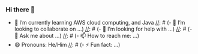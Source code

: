 ### Hi there 👋


[//]: # (- 🔭 I’m currently working on ...)
- 🌱 I’m currently learning AWS cloud computing, and Java
[//]: # (- 👯 I’m looking to collaborate on ...)
[//]: # (- 🤔 I’m looking for help with ...)
[//]: # (- 💬 Ask me about ...)
[//]: # (- 📫 How to reach me: ...)
- 😄 Pronouns: He/Him
[//]: # (- ⚡ Fun fact: ...)


